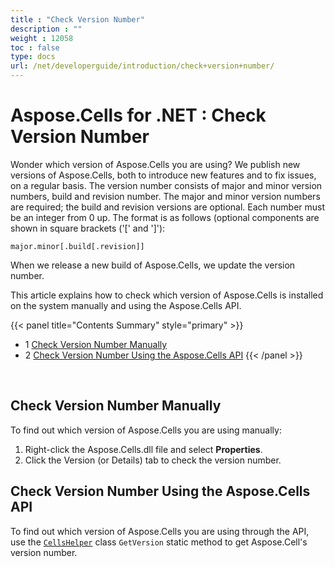 ```yaml
---
title : "Check Version Number" 
description : "" 
weight : 12058 
toc : false
type: docs
url: /net/developerguide/introduction/check+version+number/
---
```


# Aspose.Cells for .NET : Check Version Number


Wonder which version of Aspose.Cells you are using? We publish new versions of Aspose.Cells, both to introduce new features and to fix issues, on a regular basis. The version number consists of major and minor version numbers, build and revision number. The major and minor version numbers are required; the build and revision versions are optional. Each number must be an integer from 0 up. The format is as follows (optional components are shown in square brackets ('\[' and '\]'):

`major.minor[.build[.revision]]`

When we release a new build of Aspose.Cells, we update the version number.

This article explains how to check which version of Aspose.Cells is installed on the system manually and using the Aspose.Cells API.

{{< panel title="Contents Summary" style="primary" >}}
*   1 [Check Version Number Manually](#check-version-number-manually)
*   2 [Check Version Number Using the Aspose.Cells API](#check-version-number-using-the-aspose.cells-api)
{{< /panel >}}
 

 

## Check Version Number Manually

To find out which version of Aspose.Cells you are using manually:

1.  Right-click the Aspose.Cells.dll file and select **Properties**.
2.  Click the Version (or Details) tab to check the version number.

## Check Version Number Using the Aspose.Cells API

To find out which version of Aspose.Cells you are using through the API, use the [`CellsHelper`](/pages/createpage.action?spaceKey=cellsnet&title=Aspose.Cells.CellsHelper+Class&linkCreation=true&fromPageId=5018377) class `GetVersion` static method to get Aspose.Cell's version number.

